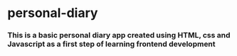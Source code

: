 # personal-diary

### This is a basic personal diary app created using HTML, css and Javascript as a first step of learning frontend development
